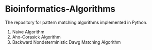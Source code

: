 # Bioinformatics-Algorithms
The repository for pattern matching algorithms implemented in Python.

1. Naive Algorithm 
2. Aho-Corasick Algorithm
3. Backward Nondeterministic Dawg Matching Algorithm
